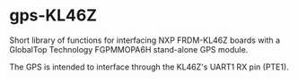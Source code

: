 # gps-KL46Z
Short library of functions for interfacing NXP FRDM-KL46Z boards with a GlobalTop Technology FGPMMOPA6H stand-alone GPS module.

The GPS is intended to interface through the KL46Z's UART1 RX pin (PTE1).
